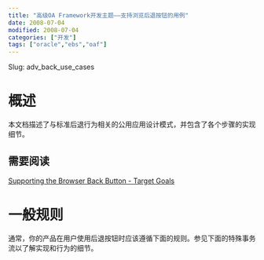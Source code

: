 ```yaml
---
title: "高级OA Framework开发主题——支持浏览后退按钮的用例"
date: 2008-07-04
modified: 2008-07-04
categories: ["开发"]
tags: ["oracle","ebs","oaf"]
---
```

Slug: adv_back_use_cases

# 概述
本文档描述了与标准后退行为相关的公用应用设计模式，并包含了各个步骤的实现细节。

## 需要阅读

[Supporting the Browser Back Button - Target Goals](../adv_backbutton/#goals)

# 一般规则

通常，你的产品在用户使用后退按钮时应该遵循下面的规则。参见下面的特殊事务流以了解实现和行为的细节。


